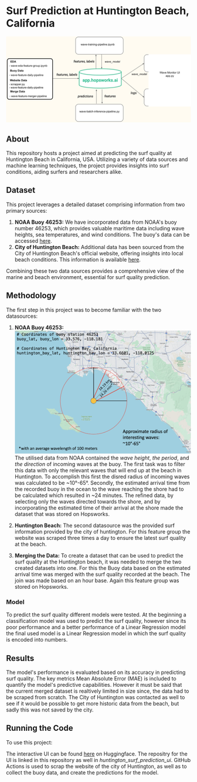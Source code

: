 # Surf Prediction at Huntington Beach, California

![Project Overview](resources/architecture_wave_model.png)

## About
This repository hosts a project aimed at predicting the surf quality at Huntington Beach in California, USA. Utilizing a variety of data sources and machine learning techniques, the project provides insights into surf conditions, aiding surfers and researchers alike.

## Dataset
This project leverages a detailed dataset comprising information from two primary sources:
1. **NOAA Buoy 46253:** We have incorporated data from NOAA's buoy number 46253, which provides valuable maritime data including wave heights, sea temperatures, and wind conditions. The buoy's data can be accessed [here](https://www.ndbc.noaa.gov/station_page.php?station=46253&uom=M&tz=STN).
2. **City of Huntington Beach:** Additional data has been sourced from the City of Huntington Beach's official website, offering insights into local beach conditions. This information is available [here](https://www.huntingtonbeachca.gov/residents/beach_info/livebeachcondition.cfm).

Combining these two data sources provides a comprehensive view of the marine and beach environment, essential for surf quality prediction.

## Methodology
The first step in this project was to become familiar with the two datasources: 
1. **NOAA Buoy 46253:** 
![Visualization of the Buoy and the Huntington Beach](resources/eda_new.png)
The utilised data from NOAA contained the *wave height*, *the period*, and *the direction* of incoming waves at the buoy. The first task was to filter this data with only the relevant waves that will end up at the beach in Huntington. To accomplish this first the disred radius of incoming waves was calculated to be  ~10°-65°. Secondly, the estimated arrival time from the recorded buoy in the ocean to the wave reaching the shore had to be calculated which resulted in ~24 minutes. The refined data, by selecting only the waves directed towards the shore, and by incorporating the estimated time of their arrival at the shore made  the dataset that was stored on Hopsworks.

2. **Huntington Beach:**
The second datasource was the provided surf information provided by the city of huntington. For this feature group the website was scraped three times a day to ensure the latest surf quality at the beach.

3. **Merging the Data:**
To create a dataset that can be used to predict the surf quality at the Huntington beach, it was needed to merge the two created datasets into one. For this the Buoy data based on the estimated arrival time was merged with the surf quality recorded at the beach. The join was made based on an hour base. Again this feature group was stored on Hopsworks.

### Model
To predict the surf quality different models were tested. At the beginning a classification model was used to predict the surf quality, however since its poor performance and a better performance of a Linear Regression model the final used model is a Linear Regression model in which the surf quality is encoded into numbers.

## Results
The model's performance is evaluated based on its accuracy in predicting surf quality. The key metrics Mean Absolute Error (MAE) is included to quantify the model's predictive capabilities. However it must be said that the current merged dataset is realtively limited in size since, the data had to be scraped from scratch. The City of Huntington was contacted as well to see if it would be possible to get more historic data from the beach, but sadly this was not saved by the city. 

## Running the Code
To use this project:

The interactive UI can be found [here](https://huggingface.co/spaces/MischaTomasz/huntington_surf_prediction_ui) on Huggingface. The repositry for the UI is linked in this repository as well in *huntington_surf_prediction_ui*.
GitHub Actions is used to scrap the website of the city of Huntington, as well as to collect the buoy data, and create the predictions for the model.
